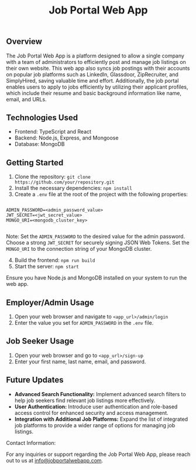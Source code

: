 <!DOCTYPE html>
<html lang="en">
<head>
  <meta charset="UTF-8">
  <meta name="viewport" content="width=device-width, initial-scale=1.0">
  <title>Job Portal Web App</title>
</head>
<body>
  <header>
    <h1>Job Portal Web App</h1>
  </header>

  <section>
    <h2>Overview</h2>
    <p>
      The Job Portal Web App is a platform designed to allow a single company with a team of administrators to efficiently post and manage job listings on their own website. This web app also syncs job postings with their accounts on popular job platforms such as LinkedIn, Glassdoor, ZipRecruiter, and SimplyHired, saving valuable time and effort. Additionally, the job portal enables users to apply to jobs efficiently by utilizing their applicant profiles, which include their resume and basic background information like name, email, and URLs.
    </p>
  </section>

  <section>
    <h2>Technologies Used</h2>
    <ul>
      <li>Frontend: TypeScript and React</li>
      <li>Backend: Node.js, Express, and Mongoose</li>
      <li>Database: MongoDB</li>
    </ul>
  </section>

  <section>
    <h2>Getting Started</h2>
    <ol>
      <li>Clone the repository: <code>git clone https://github.com/your/repository.git</code></li>
      <li>Install the necessary dependencies: <code>npm install</code></li>
      <li>Create a <code>.env</code> file at the root of the project with the following properties:</li>
    </ol>
    <pre><code>
ADMIN_PASSWORD=&lt;admin_password_value&gt;
JWT_SECRET=&lt;jwt_secret_value&gt;
MONGO_URI=&lt;mongodb_cluster_key&gt;
    </code></pre>
    <p>Note: Set the <code>ADMIN_PASSWORD</code> to the desired value for the admin password. Choose a strong <code>JWT_SECRET</code> for securely signing JSON Web Tokens. Set the <code>MONGO_URI</code> to the connection string of your MongoDB cluster.</p>
    <ol start="4">
      <li>Build the frontend: <code>npm run build</code></li>
      <li>Start the server: <code>npm start</code></li>
    </ol>
    <p>Ensure you have Node.js and MongoDB installed on your system to run the web app.</p>
  </section>

  <section>
    <h2>Employer/Admin Usage</h2>
    <ol>
      <li>Open your web browser and navigate to <code>&lt;app_url&gt;/admin/login</code></li>
      <li>Enter the value you set for <code>ADMIN_PASSWORD</code> in the <code>.env</code> file.</li>
    </ol>
  </section>

  <section>
    <h2>Job Seeker Usage</h2>
    <ol>
      <li>Open your web browser and go to <code>&lt;app_url&gt;/sign-up</code></li>
      <li>Enter your first name, last name, email, and password.</li>
    </ol>
  </section>

  <section>
    <h2>Future Updates</h2>
    <ul>
        <li>
      <strong>Advanced Search Functionality:</strong> Implement advanced search filters to help job seekers find relevant job listings more effectively.
    </li>
    <li>
      <strong>User Authentication:</strong> Introduce user authentication and role-based access control for enhanced security and access management.
    </li>
    <li>
      <strong>Integration with Additional Job Platforms:</strong> Expand the list of integrated job platforms to provide a wider range of options for managing job listings.
    </li>
  </ul>
</section>

<footer>
  <p>Contact Information:</p>
  <p>
    For any inquiries or support regarding the Job Portal Web App, please reach out to us at <a href="mailto:info@jobportalwebapp.com">info@jobportalwebapp.com</a>.
  </p>
</footer>

</body>
</html>

